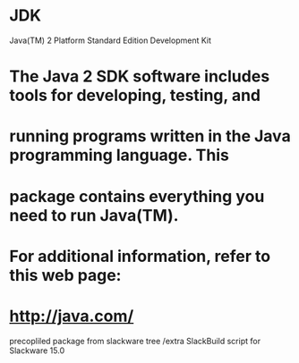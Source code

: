 # JDK
Java(TM) 2 Platform Standard Edition Development Kit
#
# The Java 2 SDK software includes tools for developing, testing, and
# running programs written in the Java programming language. This
# package contains everything you need to run Java(TM).
#
# For additional information, refer to this web page:
#  http://java.com/
 precopliled package from slackware tree /extra SlackBuild script for Slackware 15.0

